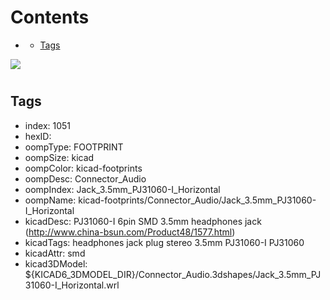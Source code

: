 



Contents
========

* [](#)
	* [Tags](#tags)
  
![][im]
# 

## Tags

- index: 1051
- hexID: 
- oompType: FOOTPRINT
- oompSize: kicad
- oompColor: kicad-footprints
- oompDesc: Connector_Audio
- oompIndex: Jack_3.5mm_PJ31060-I_Horizontal
- oompName: kicad-footprints/Connector_Audio/Jack_3.5mm_PJ31060-I_Horizontal
- kicadDesc: PJ31060-I 6pin SMD 3.5mm headphones jack (http://www.china-bsun.com/Product48/1577.html)
- kicadTags: headphones jack plug stereo 3.5mm PJ31060-I PJ31060
- kicadAttr: smd
- kicad3DModel: ${KICAD6_3DMODEL_DIR}/Connector_Audio.3dshapes/Jack_3.5mm_PJ31060-I_Horizontal.wrl



[im]: image.png
